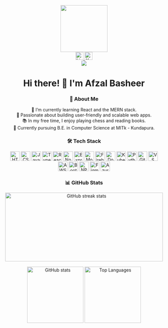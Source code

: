 <div align="center">
    <img height="150" src="https://media.giphy.com/media/qgQUggAC3Pfv687qPC/giphy.gif" />
</div>

<div align="center">
    <a href="https://www.linkedin.com/in/afzal-basheer-127878264/" target="_blank">
        <img src="https://img.shields.io/static/v1?message=LinkedIn&logo=linkedin&label=&color=0077B5&logoColor=white&labelColor=&style=for-the-badge" height="25" alt="LinkedIn logo" />
    </a>
    <a href="https://www.youtube.com/@afzal3327" target="_blank">
        <img src="https://img.shields.io/static/v1?message=YouTube&logo=youtube&label=&color=FF0000&logoColor=white&labelColor=&style=for-the-badge" height="25" alt="YouTube logo" />
    </a>
</div>

<div align="center">
    <img src="https://visitor-badge.laobi.icu/badge?page_id=afzalbasheer.afzalbasheer&" />
</div>

<h1 align="center">Hi there! 👋 I'm Afzal Basheer</h1>

<h3 align="center">🚀 About Me</h3>
<p align="center">
    🌱 I’m currently learning React and the MERN stack.<br> 
    🎯 Passionate about building user-friendly and scalable web apps.<br> 
    📚 In my free time, I enjoy playing chess and reading books.<br> 
    🏫 Currently pursuing B.E. in Computer Science at MITk - Kundapura.<br>
</p>

<h3 align="center">🛠 Tech Stack</h3>
<div align="center">
    <img src="https://cdn.jsdelivr.net/gh/devicons/devicon/icons/html5/html5-original-wordmark.svg" height="30" alt="HTML5" />
    <img src="https://cdn.jsdelivr.net/gh/devicons/devicon/icons/css3/css3-original-wordmark.svg" height="30" alt="CSS3" />
    <img src="https://cdn.jsdelivr.net/gh/devicons/devicon/icons/javascript/javascript-original.svg" height="30" alt="JavaScript" />
    <img src="https://cdn.jsdelivr.net/gh/devicons/devicon/icons/typescript/typescript-original.svg" height="30" alt="TypeScript" />
    <img src="https://cdn.jsdelivr.net/gh/devicons/devicon/icons/react/react-original-wordmark.svg" height="30" alt="React" />
    <img src="https://cdn.jsdelivr.net/gh/devicons/devicon/icons/nodejs/nodejs-original-wordmark.svg" height="30" alt="Node.js" />
    <img src="https://cdn.jsdelivr.net/gh/devicons/devicon/icons/express/express-original-wordmark.svg" height="30" alt="Express.js" />
    <img src="https://cdn.jsdelivr.net/gh/devicons/devicon/icons/mongodb/mongodb-original-wordmark.svg" height="30" alt="MongoDB" />
    <img src="https://cdn.jsdelivr.net/gh/devicons/devicon/icons/firebase/firebase-plain-wordmark.svg" height="30" alt="Firebase" />
    <img src="https://cdn.jsdelivr.net/gh/devicons/devicon/icons/docker/docker-plain-wordmark.svg" height="30" alt="Docker" />
    <img src="https://cdn.jsdelivr.net/gh/devicons/devicon/icons/kubernetes/kubernetes-plain.svg" height="30" alt="Kubernetes" />
    <img src="https://cdn.jsdelivr.net/gh/devicons/devicon/icons/python/python-original.svg" height="30" alt="Python" />
    <img src="https://cdn.jsdelivr.net/gh/devicons/devicon/icons/github/github-original-wordmark.svg" height="30" alt="GitHub" />
    <img src="https://cdn.jsdelivr.net/gh/devicons/devicon/icons/vscode/vscode-original-wordmark.svg" height="30" alt="VS Code" />
    <img src="https://cdn.jsdelivr.net/gh/devicons/devicon/icons/amazonwebservices/amazonwebservices-original-wordmark.svg" height="30" alt="AWS" />
    <img src="https://cdn.jsdelivr.net/gh/devicons/devicon/icons/bootstrap/bootstrap-original-wordmark.svg" height="30" alt="Bootstrap" />
    <img src="https://cdn.jsdelivr.net/gh/devicons/devicon/icons/npm/npm-original-wordmark.svg" height="30" alt="NPM" />
    <img src="https://cdn.jsdelivr.net/gh/devicons/devicon/icons/figma/figma-original.svg" height="30" alt="Figma" />
    <img src="https://cdn.jsdelivr.net/gh/devicons/devicon/icons/azure/azure-original-wordmark.svg" height="30" alt="Azure" />
</div>

<h3 align="center">📊 GitHub Stats</h3> <div align="center"> <img src="https://github-readme-streak-stats.herokuapp.com/?user=Afzal74&theme=radical&hide_border=true" width="100%" height="220" alt="GitHub streak stats" /> </div> <br> <div align="center"> <img src="https://github-readme-stats.vercel.app/api?username=Afzal74&show_icons=true&theme=radical&hide_border=true&hide_title=true" height="180" alt="GitHub stats" /> <img src="https://github-readme-stats.vercel.app/api/top-langs/?username=Afzal74&layout=compact&theme=radical&hide_border=true" height="180" alt="Top Languages" /> </div>
